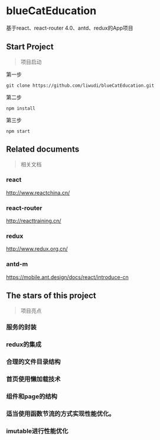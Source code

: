# blueCatEducation
基于react、react-router 4.0、antd、redux的App项目

## Start Project
>项目启动

第一步 

```
git clone https://github.com/liwudi/blueCatEducation.git
```

第二步

```
npm install
```

第三步

```
npm start
```

## Related documents
>相关文档

### react

http://www.reactchina.cn/

### react-router

http://reacttraining.cn/

### redux

http://www.redux.org.cn/

### antd-m

https://mobile.ant.design/docs/react/introduce-cn

## The stars of this project
>项目亮点

### 服务的封装

### redux的集成

### 合理的文件目录结构

### 首页使用懒加载技术

### 组件和page的结构

### 适当使用函数节流的方式实现性能优化。

### imutable进行性能优化





